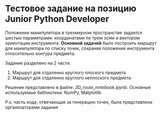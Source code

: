 # Тестовое задание на позицию Junior Python Developer
Положение манипулятора в трехмерном пространстве задается шестью параметрами: координатами по трем осям и вектором ориентации инструмента. **Основной задачей** было построить маршрут для манипулятора по списку точек, сохраняя положение инструмента относительно контура предмета. 

Задание разделено на 2 части: 
1. Маршрут для отдаленно круглого плоского предмета
2. Маршрут для отдаленно круглого неплоского предмета

Решение представлено в файле: *3D_route_notebook.ipynb*. Основные используемые библиотеки: NumPy, Matplotlib

P.s. часть кода, отвечающая за генерацию точек, была представлена организаторами задания

